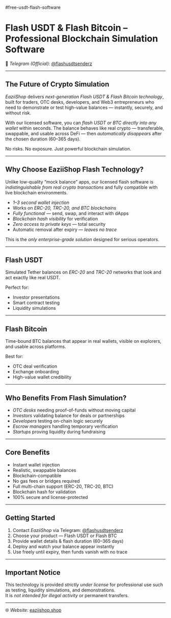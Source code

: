 #free-usdt-flash-software
# Flash USDT & Flash Bitcoin – Professional Blockchain Simulation Software  

📩 *Telegram (Official):* [@flashusdtsenderz](https://t.me/flashusdtsenderz)  

---

## The Future of Crypto Simulation  

*EaziiShop* delivers *next-generation Flash USDT & Flash Bitcoin technology*, built for traders, OTC desks, developers, and Web3 entrepreneurs who need to demonstrate or test high-value balances — instantly, securely, and without risk.  

With our licensed software, you can *flash USDT or BTC directly into any wallet* within seconds. The balance behaves like real crypto — transferable, swappable, and usable across DeFi — then *automatically disappears* after the chosen duration (60–365 days).  

No risks. No exposure. Just powerful blockchain simulation.  

---

## Why Choose EaziiShop Flash Technology?  

Unlike low-quality “mock balance” apps, our licensed flash software is *indistinguishable from real crypto transactions* and fully compatible with live blockchain environments.  

- *1–3 second wallet injection*  
- Works on *ERC-20, TRC-20, and BTC blockchains*  
- *Fully functional* — send, swap, and interact with dApps  
- *Blockchain hash visibility* for verification  
- *Zero access to private keys* — total security  
- Automatic removal after expiry — *leaves no trace*  

This is the *only enterprise-grade solution* designed for serious operators.  

---

## Flash USDT  

Simulated Tether balances on *ERC-20* and *TRC-20* networks that look and act exactly like real USDT.  

Perfect for:  
- Investor presentations  
- Smart contract testing  
- Liquidity simulations  

---

## Flash Bitcoin  

Time-bound BTC balances that appear in real wallets, visible on explorers, and usable across platforms.  

Best for:  
- OTC deal verification  
- Exchange onboarding  
- High-value wallet credibility  

---

## Who Benefits From Flash Simulation?  

- *OTC desks* needing proof-of-funds without moving capital  
- *Investors* validating balance for deals or partnerships  
- *Developers* testing on-chain logic securely  
- *Escrow managers* handling temporary verification  
- *Startups* proving liquidity during fundraising  

---

## Core Benefits  

- Instant wallet injection  
- Realistic, swappable balances  
- Blockchain-compatible  
- No gas fees or bridges required  
- Full multi-chain support (ERC-20, TRC-20, BTC)  
- Blockchain hash for validation  
- 100% secure and license-protected  

---

## Getting Started  

1. Contact *EaziiShop* via Telegram: [@flashusdtsenderz](https://t.me/flashusdtsenderz)  
2. Choose your product — Flash USDT or Flash BTC  
3. Provide wallet details & flash duration (60–365 days)  
4. Deploy and watch your balance appear instantly  
5. Use freely until expiry, then funds vanish with no trace  

---

## Important Notice  

This technology is provided *strictly under license* for professional use such as testing, liquidity simulations, and demonstrations.  
It is *not intended for illegal activity* or permanent transfers.  

---

🌐 *Website:* [eaziishop.shop](https://eaziishop.shop)
